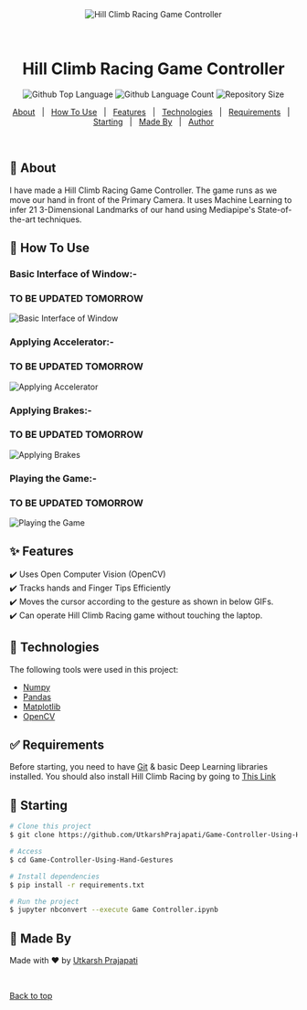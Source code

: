 <div align="center" id="top"> 
  <img src="./.github/app.gif" alt="Hill Climb Racing Game Controller" />

  &#xa0;


</div>

<h1 align="center">Hill Climb Racing Game Controller</h1>

<p align="center">
  <img alt="Github Top Language" src="https://img.shields.io/github/languages/top/UtkarshPrajapati/Game-Controller-Using-Hand-Gestures?color=56BEB8">

  <img alt="Github Language Count" src="https://img.shields.io/github/languages/count/UtkarshPrajapati/Game-Controller-Using-Hand-Gestures?color=56BEB8">

  <img alt="Repository Size" src="https://img.shields.io/github/repo-size/UtkarshPrajapati/Game-Controller-Using-Hand-Gestures?color=56BEB8">

  <!-- <img alt="Github issues" src="https://img.shields.io/github/issues/UtkarshPrajapati/Game-Controller-Using-Hand-Gestures?color=56BEB8" /> -->

  <!-- <img alt="Github forks" src="https://img.shields.io/github/forks/UtkarshPrajapati/Game-Controller-Using-Hand-Gestures?color=56BEB8" /> -->

  <!-- <img alt="Github stars" src="https://img.shields.io/github/stars/UtkarshPrajapati/Game-Controller-Using-Hand-Gestures?color=56BEB8" /> -->
</p>



<p align="center">
  <a href="#dart-about">About</a> &#xa0; | &#xa0; 
  <a href="#dart-How-To-Use">How To Use</a> &#xa0; | &#xa0; 
  <a href="#sparkles-features">Features</a> &#xa0; | &#xa0;
  <a href="#rocket-technologies">Technologies</a> &#xa0; | &#xa0;
  <a href="#white_check_mark-requirements">Requirements</a> &#xa0; | &#xa0;
  <a href="#checkered_flag-starting">Starting</a> &#xa0; | &#xa0;
  <a href="#memo-Made-By">Made By</a> &#xa0; | &#xa0;
  <a href="https://github.com/UtkarshPrajapati" target="_blank">Author</a>
</p>

<br>

## :dart: About ##

I have made a Hill Climb Racing Game Controller. The game runs as we move our hand in front of the Primary Camera. It uses Machine Learning to infer 21 3-Dimensional Landmarks of our hand using Mediapipe's State-of-the-art techniques.

## :dart: How To Use ##

### Basic Interface of Window:-
### TO BE UPDATED TOMORROW
![Basic Interface of Window](https://github.com/UtkarshPrajapati/Game-Controller-Using-Hand-Gestures/blob/6b85122436aa3ecfd90b64133dc53c94bafa17a4/images/Basic%20Interface%20Introduction.png)

### Applying Accelerator:-
### TO BE UPDATED TOMORROW
![Applying Accelerator](https://github.com/UtkarshPrajapati/Game-Controller-Using-Hand-Gestures/blob/844c0a68673a55d05d086aa468ce7aa6e43eb129/media/Moving%20Cursor%20Demo.gif)

### Applying Brakes:-
### TO BE UPDATED TOMORROW
![Applying Brakes](https://github.com/UtkarshPrajapati/Game-Controller-Using-Hand-Gestures/blob/844c0a68673a55d05d086aa468ce7aa6e43eb129/media/Clicking%20on%20Screen.gif)

### Playing the Game:-
### TO BE UPDATED TOMORROW
![Playing the Game](https://github.com/UtkarshPrajapati/Game-Controller-Using-Hand-Gestures/blob/844c0a68673a55d05d086aa468ce7aa6e43eb129/media/Clicking%20on%20Screen.gif)


## :sparkles: Features ##

:heavy_check_mark: Uses Open Computer Vision (OpenCV)\
:heavy_check_mark: Tracks hands and Finger Tips Efficiently\
:heavy_check_mark: Moves the cursor according to the gesture as shown in below GIFs. \
:heavy_check_mark: Can operate Hill Climb Racing game without touching the laptop.

## :rocket: Technologies ##

The following tools were used in this project:

- [Numpy](https://numpy.org/)
- [Pandas](https://pandas.pydata.org/)
- [Matplotlib](https://matplotlib.org/)
- [OpenCV](https://opencv.org/)

## :white_check_mark: Requirements ##

Before starting, you need to have [Git](https://git-scm.com) & basic Deep Learning libraries installed.
You should also install Hill Climb Racing by going to <a href="https://www.microsoft.com/en-us/p/hill-climb-racing/9wzdncrdcwk8?activetab=pivot:overviewtab" target="_blank">This Link</a>

## :checkered_flag: Starting ##

```bash
# Clone this project
$ git clone https://github.com/UtkarshPrajapati/Game-Controller-Using-Hand-Gestures.git

# Access
$ cd Game-Controller-Using-Hand-Gestures

# Install dependencies
$ pip install -r requirements.txt

# Run the project
$ jupyter nbconvert --execute Game Controller.ipynb

```

## :memo: Made By ##

Made with :heart: by <a href="https://github.com/UtkarshPrajapati" target="_blank">Utkarsh Prajapati</a>

&#xa0;

<a href="#top">Back to top</a>
